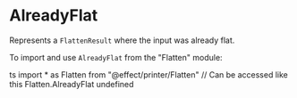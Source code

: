 # AlreadyFlat

Represents a `FlattenResult` where the input was already flat.

To import and use `AlreadyFlat` from the "Flatten" module:

ts
import \* as Flatten from "@effect/printer/Flatten"
// Can be accessed like this
Flatten.AlreadyFlat
undefined
